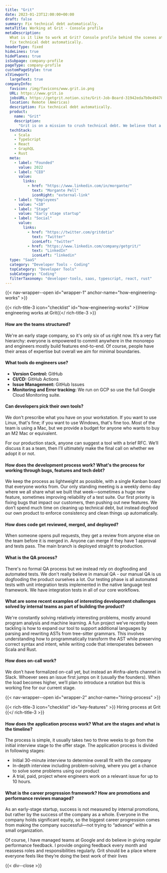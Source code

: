 ```yaml
---
title: "Grit"
date: 2023-01-23T12:00:00+00:00
draft: false
summary: Fix technical debt automatically.
metaTitle: Working at Grit - Console profile
metaDescription:
  What is it like to work at Grit? Console profile behind the scenes at Grit -
  fix technical debt automatically.
headerType: fixed
hideLines: true
hidePlanes: true
isSubpage: company-profile
pageType: company-profile
customPageStyle: true
xlViewport:
  largeText: true
companyInfo:
  favicon: /img/favicons/www.grit.io.png
  URL: https://www.grit.io
  jobsURL: https://getgrit.notion.site/Grit-Job-Board-31942eda7b0e49478ed7b0d6d2361f1f
  location: Remote (Americas)
  description: Fix technical debt automatically.
  product:
    name: "Grit"
    description:
      "Grit is on a mission to crush technical debt. We believe that a big challenge in the next decade will be crumbling digital infrastructure. Our entire modern economy runs on code, but we haven’t developed appropriate tools to ensure software remains reliable over time. Companies know that technical debt threatens the reliability of their services and slows down the pace of innovation, but struggle to find enough engineering talent to fix issues—most software maintenance today is still done manually and delayed as long as possible. We believe there is a better way: we’re building Grit, a query language for automatically maintaining software. Underneath, we use advanced parsing, static analysis, and machine learning to make the magic happen."
  techStack:
    - Scala
    - TypeScript
    - React
    - GraphQL
    - Rust
  meta:
    - label: "Founded"
      value: 2022
    - label: "CEO"
      value:
        links:
          - href: "https://www.linkedin.com/in/morgante/"
            text: "Morgante Pell"
            iconRight: "external-link"
    - label: "Employees"
      value: "<10"
    - label: "Stage"
      value: "Early stage startup"
    - label: "Social"
      value:
        links:
          - href: "https://twitter.com/gritdotio"
            text: "Twitter"
            iconLeft: "twitter"
          - href: "https://www.linkedin.com/company/getgrit/"
            text: "LinkedIn"
            iconLeft: "linkedin"
  type: "SaaS"
  category: "Developer Tools - Coding"
  topCategory: "Developer Tools"
  subCategory: "Coding"
  filterTaxonomy: "developer-tools, saas, typescript, react, rust"
---
```


{{< nav-wrapper--open id="wrapper-1" anchor-name="how-engineering-works" >}}

{{< rich-title-3 icon="checklist" id="how-engineering-works" >}}How engineering
works at Grit{{</ rich-title-3 >}}

#### How are the teams structured?

We're an early stage company, so it's only six of us right now. It’s a very flat
hierarchy: everyone is empowered to commit anywhere in the monorepo and
engineers mostly build features end-to-end. Of course, people have their areas
of expertise but overall we aim for minimal boundaries.

#### What tools do engineers use?

- **Version Control:** GitHub
- **CI/CD:** GitHub Actions
- **Issue Management:** GitHub Issues
- **Monitoring and Error tracking:** We run on GCP so use the full Google Cloud
  Monitoring suite.

#### Can developers pick their own tools?

We don't prescribe what you have on your workstation. If you want to use Linux,
that's fine; if you want to use Windows, that's fine too. Most of the team is
using a Mac, but we provide a budget for anyone who wants to buy an M2 Mac or
equivalent.

For our production stack, anyone can suggest a tool with a brief RFC. We’ll
discuss it as a team, then I’ll ultimately make the final call on whether we
adopt it or not.

#### How does the development process work? What's the process for working through bugs, features and tech debt?

We keep the process as lightweight as possible, with a single Kanban board that
everyone works from. Our only standing meeting is a weekly demo day where we all
share what we built that week—sometimes a huge new feature, sometimes improving
reliability of a test suite. Our first priority is fixing bugs that impact our
customers, then pushing out new features. We don’t spend much time on cleaning
up technical debt, but instead dogfood our own product to enforce consistency
and clean things up automatically.

#### How does code get reviewed, merged, and deployed?

When someone opens pull requests, they get a review from anyone else on the team
before it is merged in. Anyone can merge if they have 1 approval and tests pass.
The main branch is deployed straight to production.

#### What is the QA process?

There's no formal QA process but we instead rely on dogfooding and automated
tests. We don't really believe in manual QA - our manual QA is us dogfooding the
product ourselves a lot. Our testing phase is all automated tests with unit
integration tests implemented in the native language test framework. We have
integration tests in all of our core workflows.

#### What are some recent examples of interesting development challenges solved by internal teams as part of building the product?

We're constantly solving relatively interesting problems, mostly around program
analysis and machine learning. A fun project we’ve recently been tackling is how
to expand our tool to support additional languages by parsing and rewriting ASTs
from tree-sitter grammars. This involves understanding how to programmatically
transform the AST while preserving correct syntax and intent, while writing code
that interoperates between Scala and Rust.

#### How does on-call work?

We don’t have formalized on-call yet, but instead an #infra-alerts channel in
Slack. Whoever sees an issue first jumps on it (usually the founders). When the
load becomes higher, we’ll plan to introduce a rotation but this is working fine
for our current stage.

{{< nav-wrapper--open id="wrapper-2" anchor-name="hiring-process" >}}

{{< rich-title-3 icon="checklist" id="key-features" >}} Hiring process at Grit
{{</ rich-title-3 >}}

#### How does the application process work? What are the stages and what is the timeline?

The process is simple, it usually takes two to three weeks to go from the
initial interview stage to the offer stage. The application process is divided
in following stages:

- Initial 30-minute interview to determine overall fit with the company
- In-depth interview including problem-solving, where you get a chance to solve
  some problems using our product
- A trial, paid, project where engineers work on a relevant issue for up to 10
  hours.

#### What is the career progression framework? How are promotions and performance reviews managed?

As an early-stage startup, success is not measured by internal promotions, but
rather by the success of the company as a whole. Everyone in the company holds
significant equity, so the biggest career progression comes from making the
company successful—not trying to “advance” within a small organization.

Of course, I have managed teams at Google and do believe in giving regular
performance feedback. I provide ongoing feedback every month and reassess roles
and responsibilities regularly. Grit should be a place where everyone feels like
they’re doing the best work of their lives

{{< div--close >}}
